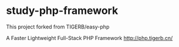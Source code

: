 # study-php-framework

This project forked from TIGERB/easy-php

A Faster Lightweight Full-Stack PHP Framework http://php.tigerb.cn/

